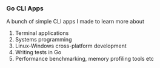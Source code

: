 ### Go CLI Apps

A bunch of simple CLI apps I made to learn more about 
1. Terminal applications
2. Systems programming
3. Linux-Windows cross-platform development
4. Writing tests in Go
5. Performance benchmarking, memory profiling tools etc